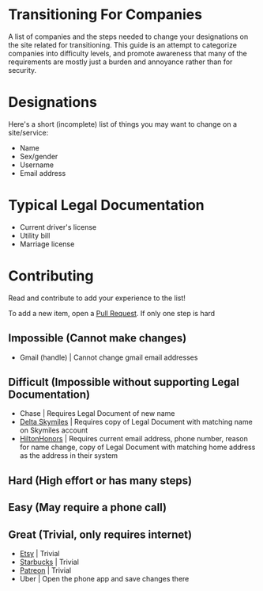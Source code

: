 # Transitioning For Companies
A list of companies and the steps needed to change your designations on the site related for transitioning. This guide is an attempt to categorize companies into difficulty levels, and promote awareness that many of the requirements are mostly just a burden and annoyance rather than for security.

# Designations
Here's a short (incomplete) list of things you may want to change on a site/service:
- Name
- Sex/gender
- Username
- Email address

# Typical Legal Documentation
- Current driver's license
- Utility bill
- Marriage license

# Contributing
Read and contribute to add your experience to the list!

To add a new item, open a [Pull Request](https://github.com/hahaluckyme/transitioning-for-companies/pull/new/master). If only one step is hard

## Impossible (Cannot make changes)
- Gmail (handle) | Cannot change gmail email addresses

## Difficult (Impossible without supporting Legal Documentation)
- Chase | Requires Legal Document of new name
- [Delta Skymiles](https://www.delta.com/us/en/need-help/support-skymiles) | Requires copy of Legal Document with matching name on Skymiles account
- [HiltonHonors](https://help.hilton.com/s/article/How-do-I-change-my-name-on-my-account) | Requires current email address, phone number, reason for name change, copy of Legal Document with matching home address as the address in their system

## Hard (High effort or has many steps)

## Easy (May require a phone call)

## Great (Trivial, only requires internet)
- [Etsy](https://www.etsy.com/your/profile?ref=si_profile) | Trivial
- [Starbucks](https://app.starbucks.com/personal) | Trivial
- [Patreon](https://www.patreon.com/settings/profile) | Trivial
- Uber | Open the phone app and save changes there
